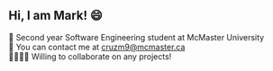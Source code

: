## Hi, I am Mark! :smile:

:school: Second year Software Engineering student at McMaster University  
:iphone: You can contact me at [cruzm9@mcmaster.ca](mailto:cruzm9@mcmaster.ca)  
:family_man_man_boy_boy: Willing to collaborate on any projects!

